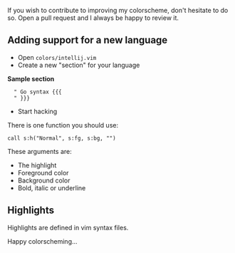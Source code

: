 If you wish to contribute to improving my colorscheme, don't hesitate to do so.
Open a pull request and I always be happy to review it.

## Adding support for a new language

* Open `colors/intellij.vim`
* Create a new "section" for your language

**Sample section**

```
  " Go syntax {{{
  " }}}

```

* Start hacking

There is one function you should use:

```
call s:h("Normal", s:fg, s:bg, "")
```

These arguments are:

* The highlight
* Foreground color
* Background color
* Bold, italic or underline

## Highlights

Highlights are defined in vim syntax files.

Happy colorscheming...

